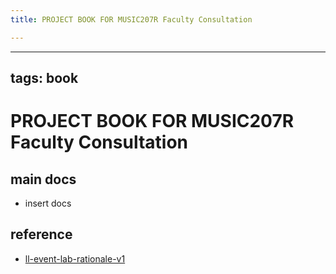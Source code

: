 ```yaml
---
title: PROJECT BOOK FOR MUSIC207R Faculty Consultation

---
```



---
tags: book
---

PROJECT BOOK FOR MUSIC207R Faculty Consultation
===

main docs
---

- insert docs

reference
---

- [ll-event-lab-rationale-v1](/AunryFEcRm6SG8qAbHAyIw)

